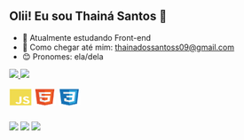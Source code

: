 ## Olii! Eu sou Thainá Santos 👋

- 🌱 Atualmente estudando Front-end
- 📧 Como chegar até mim: [thainadossantoss09@gmail.com](mailto:thainadossantoss09@gmail.com)
- 😊 Pronomes: ela/dela

<div style="display: flex;">
    <a href="https://github.com/ThainaSantoss">
        <img height="160em" src="https://github-readme-stats.vercel.app/api?username=ThainaSantoss&show_icons=true&theme=radical&include_all_commits=true&count_private=true"/>
        <img height="160em" src="https://github-readme-stats.vercel.app/api/top-langs/?username=ThainaSantoss&layout=compact&langs_count=16&theme=radical"/>
    </a>
</div>

<div style="display: inline_block"><br>
  <img align="center" alt="thaina-Js" height="30" width="40" src="https://raw.githubusercontent.com/devicons/devicon/master/icons/javascript/javascript-plain.svg">
  <img align="center" alt="thaina-HTML" height="30" width="40" src="https://raw.githubusercontent.com/devicons/devicon/master/icons/html5/html5-original.svg">
  <img align="center" alt="thaina-CSS" height="30" width="40" src="https://raw.githubusercontent.com/devicons/devicon/master/icons/css3/css3-original.svg">
</div>

##

<div> 
  <a href="https://instagram.com/thainaxsn?igshid=OGQ5ZDc2ODk2ZA==" target="_blank"><img src="https://img.shields.io/badge/-Instagram-%23E4405F?style=for-the-badge&logo=instagram&logoColor=white" target="_blank"></a>
  <a href = "mailto:thainadossantoss09@gmail.com"><img src="https://img.shields.io/badge/Gmail-D14836?style=for-the-badge&logo=gmail&logoColor=white" target="_blank"></a>
  <a href="https://www.linkedin.com/in/thain%C3%A1-santos-832396261/" target="_blank"><img src="https://img.shields.io/badge/-LinkedIn-%230077B5?style=for-the-badge&logo=linkedin&logoColor=white" target="_blank"></a> 
  
</div>



